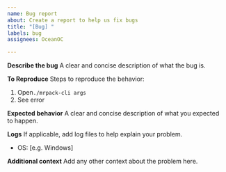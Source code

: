 ```yaml
---
name: Bug report
about: Create a report to help us fix bugs
title: "[Bug] "
labels: bug
assignees: OceanOC

---
```


**Describe the bug**
A clear and concise description of what the bug is.

**To Reproduce**
Steps to reproduce the behavior:
1. Open`./mrpack-cli args`
2. See error

**Expected behavior**
A clear and concise description of what you expected to happen.

**Logs**
If applicable, add log files to help explain your problem.

 - OS: [e.g. Windows]

**Additional context**
Add any other context about the problem here.
